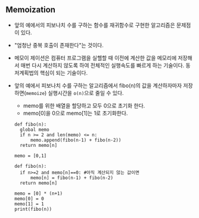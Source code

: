 ## Memoization

* 앞의 예에서의 피보나치 수를 구하는 함수를 재귀함수로 구현한 알고리즘은 문제점이 있다.

* "엄청난 중복 호출이 존재한다"는 것이다.

* 메모이 제이션은 컴퓨터 프로그램을 실핼할 때 이전에 계산한 값을 메모리에 저장해서 매번 다시 계산하지 않도록 하여 전체적인 실행속도를 빠르게 하는 기술이다. 동저계획법의 핵심이 되는 기술이다.

* 앞의 예에서 피보나치 수를 구하는 알고리즘에서 fibo(n)의 값을 계산하자마자 저장하면(`memoize`) 실행시간을 `o(n)`으로 줄일 수 있다.

  * memo를 위한 배열을 할당하고 모두 0으로 초기화 한다.
  * memo[0]을 0으로 memo[1]는 1로 초기화한다.

  ```
  def fibo(n):
  	global memo
  	if n >= 2 and len(memo) <= n:
  		memo.append(fibo(n-1) + fibo(n-2))
  	return memo[n]
  	
  memo = [0,1]
  ```

  ```
  def fibo(n):
  	if n>=2 and memo[n]==0: #아직 계산되지 않는 값이면
  		memo[n] = fibo(n-1) + fibo(n-2)
  	return memo[n]
  	
  memo = [0] * (n+1)
  memo[0] = 0
  memo[1] = 1
  print(fibo(n))
  ```

  